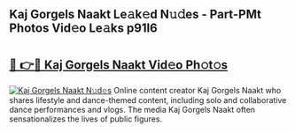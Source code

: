 ## Kaj Gorgels Naakt Le𝚊k𝚎d N𝚞𝚍es - Part-PMt Photos Vid𝚎o Le𝚊ks p91I6

# <h2><a href="http://fb6v2k.evod.top/?m=Kaj+Gorgels+Naakt">🔗 👉🔴 Kaj Gorgels Naakt Vid𝚎o Ph𝚘t𝚘s</a></h2>

[![Kaj Gorgels Naakt N𝚞d𝚎s](https://i.imgur.com/8V9OHl7.gif)](http://fb6v2k.evod.top/?m=Kaj+Gorgels+Naakt)
Online content creator Kaj Gorgels Naakt who shares lifestyle and dance-themed content, including solo and collaborative dance performances and vlogs. The media Kaj Gorgels Naakt often sensationalizes the lives of public figures. 
